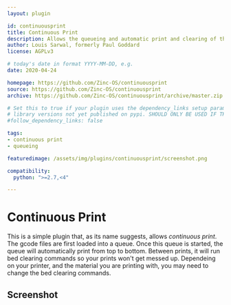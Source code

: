 ```yaml
---
layout: plugin

id: continuousprint
title: Continuous Print
description: Allows the queueing and automatic print and clearing of the queue
author: Louis Sarwal, formerly Paul Goddard
license: AGPLv3

# today's date in format YYYY-MM-DD, e.g.
date: 2020-04-24

homepage: https://github.com/Zinc-OS/continuousprint
source: https://github.com/Zinc-OS/continuousprint
archive: https://github.com/Zinc-OS/continuousprint/archive/master.zip

# Set this to true if your plugin uses the dependency_links setup parameter to include
# library versions not yet published on pypi. SHOULD ONLY BE USED IF THERE IS NO OTHER OPTION!
#follow_dependency_links: false

tags:
- continuous print
- queueing

featuredimage: /assets/img/plugins/continuousprint/screenshot.png

compatibility:
  python: ">=2.7,<4"

---
```


# Continuous Print

This is a simple plugin that, as its name suggests, allows _continuous print_. The gcode files are first loaded into a queue. Once this queue is started, the queue will automatically print from top to bottom. Between prints, it will run bed clearing commands so your prints won't get messed up.
Dependeing on your printer, and the material you are printing with, you may need to change the bed clearing commands.

## Screenshot

